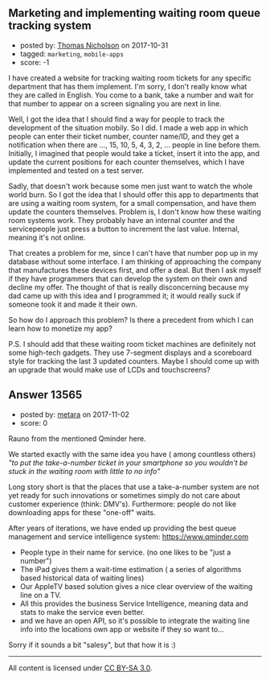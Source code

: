 ## Marketing and implementing waiting room queue tracking system

- posted by: [Thomas Nicholson](https://stackexchange.com/users/6024766/thomas-nicholson) on 2017-10-31
- tagged: `marketing`, `mobile-apps`
- score: -1

I have created a website for tracking waiting room tickets for any specific department that has them implement. I'm sorry, I don't really know what they are called in English. You come to a bank, take a number and wait for that number to appear on a screen signaling you are next in line.

Well, I got the idea that I should find a way for people to track the development of the situation mobily. So I did. I made a web app in which people can enter their ticket number, counter name/ID, and they get a notification when there are ..., 15, 10, 5, 4, 3, 2, ... people in line before them. Initially, I imagined that people would take a ticket, insert it into the app, and update the current positions for each counter themselves, which I have implemented and tested on a test server.

Sadly, that doesn't work because some men just want to watch the whole world burn. So I got the idea that I should offer this app to departments that are using a waiting room system, for a small compensation, and have them update the counters themselves. Problem is, I don't know how these waiting room systems work. They probably have an internal counter and the servicepeople just press a button to increment the last value. Internal, meaning it's not online.

That creates a problem for me, since I can't have that number pop up in my database without some interface. I am thinking of approaching the company that manufactures these devices first, and offer a deal. But then I ask myself if they have programmers that can develop the system on their own and decline my offer. The thought of that is really disconcerning because my dad came up with this idea and I programmed it; it would really suck if someone took it and made it their own.

So how do I approach this problem? Is there a precedent from which I can learn how to monetize my app?

P.S. I should add that these waiting room ticket machines are definitely not some high-tech gadgets. They use 7-segment displays and a scoreboard style for tracking the last 3 updated counters. Maybe I should come up with an upgrade that would make use of LCDs and touchscreens?


## Answer 13565

- posted by: [metara](https://stackexchange.com/users/12153582/metara) on 2017-11-02
- score: 0

Rauno from the mentioned Qminder here. 

We started exactly with the same idea you have ( among countless others)
*"to put the take-a-number ticket in your smartphone so you wouldn't be stuck in the waiting room with little to no info"*  

Long story short is that the places that use a take-a-number system are not yet ready for such innovations or sometimes simply do not care about customer experience (think: DMV's). 
Furthermore: people do not like downloading apps for these "one-off" waits. 

After years of iterations, we have ended up providing the best queue management and service intelligence system: https://www.qminder.com 

 * People type in their name for service. (no one likes to be "just a number") 
 * The iPad gives them a wait-time estimation ( a series of algorithms based historical data of waiting lines) 
 * Our AppleTV based solution gives a nice clear overview of the waiting line on a TV.     
 * All this provides the business Service Intelligence, meaning data and stats to make the service even better. 
 * and we have an open API, so it's possible to integrate the waiting line info into the locations own app or website if they so want to...

Sorry if it sounds a bit "salesy", but that how it is :)

 



---

All content is licensed under [CC BY-SA 3.0](https://creativecommons.org/licenses/by-sa/3.0/).
